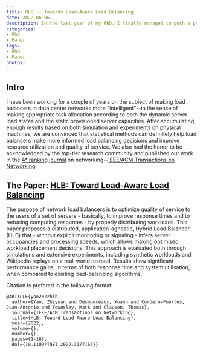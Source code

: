 ```yaml
---
title: HLB -- Towards Load-Aware Load Balancing
date: 2022-06-06
description: In the last year of my PhD, I finally managed to push a paper out in the top journal -- IEEE/ACM Transactions on Networking!
categories:
- PhD
- Paper
tags:
- PhD
- Paper
photos:
---
```



## Intro

I have been working for a couple of years on the subject of making load balancers in data center networks more "intelligent"--in the sense of making appropriate task allocation according to both the dynamic server load states and the static provisioned server capacities.
After accumulating enough results based on both simulation and experiments on physical machines, we are convinced that statistical methods can definitely help load balancers make more informed load balancing decisions and improve resource utilization and quality of service.
We also had the honor to be acknowledged by the top-tier research community and published our work in the [A* ranking journal](http://portal.core.edu.au/jnl-ranks/457/) on networking--[IEEE/ACM Transactions on Networking](https://ieeexplore.ieee.org/abstract/document/9787813).


## The Paper: [HLB: Toward Load-Aware Load Balancing](https://www.researchgate.net/profile/Thomas-Heide-Clausen/publication/361079972_HLB_Toward_Load-Aware_Load_Balancing/links/62f625d179550d6d1c764407/HLB-Toward-Load-Aware-Load-Balancing.pdf)

The purpose of network load balancers is to optimize quality of service to the users of a set of servers - basically, to improve response times and to reducing computing resources - by properly distributing workloads. This paper proposes a distributed, application-agnostic, Hybrid Load Balancer (HLB) that - without explicit monitoring or signaling - infers server occupancies and processing speeds, which allows making optimised workload placement decisions. This approach is evaluated both through simulations and extensive experiments, including synthetic workloads and Wikipedia replays on a real-world testbed. Results show significant performance gains, in terms of both response time and system utilisation, when compared to existing load-balancing algorithms.

Citation is prefered in the following format:
```
@ARTICLE{yao2022hlb,
  author={Yao, Zhiyuan and Desmouceaux, Yoann and Cordero-Fuertes, Juan-Antonio and Townsley, Mark and Clausen, Thomas},
  journal={IEEE/ACM Transactions on Networking}, 
  title={HLB: Toward Load-Aware Load Balancing}, 
  year={2022},
  volume={},
  number={},
  pages={1-16},
  doi={10.1109/TNET.2022.3177163}}
```

